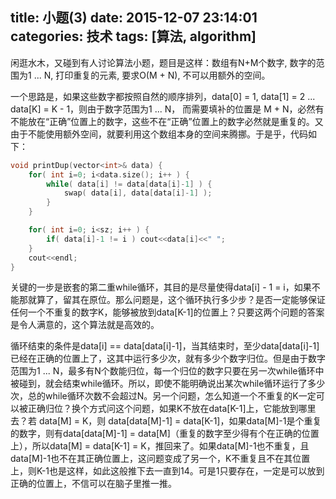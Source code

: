 title: 小题(3)
date: 2015-12-07 23:14:01
categories: 技术
tags: [算法, algorithm]
---

闲逛水木，又碰到有人讨论算法小题，题目是这样：数组有N+M个数字, 数字的范围为1 ... N, 打印重复的元素, 要求O(M + N), 不可以用额外的空间。

<!-- more -->

一个思路是，如果这些数字都按照自然的顺序排列，data[0] = 1, data[1] = 2 ... data[K] = K - 1，则由于数字范围为1 ... N， 而需要填补的位置是 M + N，必然有不能放在“正确”位置上的数字，这些不在“正确”位置上的数字必然就是重复的。又由于不能使用额外空间，就要利用这个数组本身的空间来腾挪。于是乎，代码如下：

```cpp
void printDup(vector<int>& data) {
    for( int i=0; i<data.size(); i++ ) {
        while( data[i] != data[data[i]-1] ) {
            swap( data[i], data[data[i]-1] );
        }
    }

    for( int i=0; i<sz; i++ ) {
        if( data[i]-1 != i ) cout<<data[i]<<" ";
    }
    cout<<endl;
}

```
关键的一步是嵌套的第二重while循环，其目的是尽量使得data[i] - 1 = i，如果不能那就算了，留其在原位。那么问题是，这个循环执行多少步？是否一定能够保证任何一个不重复的数字K，能够被放到data[K-1]的位置上？只要这两个问题的答案是令人满意的，这个算法就是高效的。

循环结束的条件是data[i] == data[data[i]-1]，当其结束时，至少data[data[i]-1]已经在正确的位置上了，这其中运行多少次，就有多少个数字归位。但是由于数字范围为1 ... N，最多有N个数能归位，每一个归位的数字只要在另一次while循环中被碰到，就会结束while循环。所以，即使不能明确说出某次while循环运行了多少次，总的while循环次数不会超过N。另一个问题，怎么知道一个不重复的K一定可以被正确归位？换个方式问这个问题，如果K不放在data[K-1]上，它能放到哪里去？若 data[M] = K，则 data[data[M]-1] = data[K-1]，如果data[M]-1是个重复的数字，则有data[data[M]-1] = data[M]（重复的数字至少得有个在正确的位置上），所以data[M] = data[K-1] = K，推回来了。如果data[M]-1也不重复，且data[M]-1也不在其正确位置上，这问题变成了另一个，K不重复且不在其位置上，则K-1也是这样，如此这般推下去一直到14。可是1只要存在，一定是可以放到正确的位置上，不信可以在脑子里推一推。

